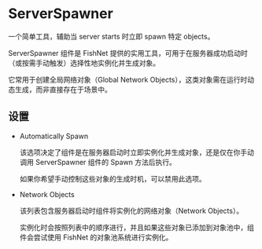 # ServerSpawner

一个简单工具，辅助当 server starts 时立即 spawn 特定 objects。

ServerSpawner 组件是 FishNet 提供的实用工具，可用于在服务器成功启动时（或按需手动触发）选择性地实例化并生成对象。

它常用于创建全局网络对象（Global Network Objects），这类对象需在运行时动态生成，而非直接存在于场景中。

## 设置

- Automatically Spawn

  该选项决定了组件是在服务器启动时立即实例化并生成对象，还是仅在你手动调用 ServerSpawner 组件的 Spawn 方法后执行。

  如果你希望手动控制这些对象的生成时机，可以禁用此选项。

- Network Objects

  该列表包含服务器启动时组件将实例化的网络对象（Network Objects）。
  
  实例化时会按照列表中的顺序进行，并且如果这些对象已添加到对象池中，组件会尝试使用 FishNet 的对象池系统进行实例化。
